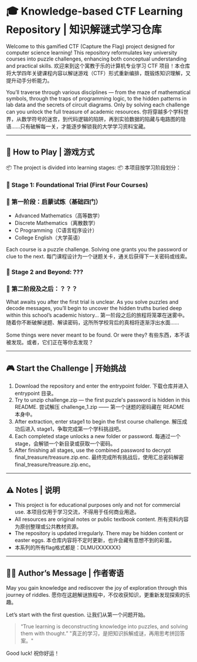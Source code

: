 # 🎓 Knowledge-based CTF Learning Repository | 知识解谜式学习仓库

Welcome to this gamified CTF (Capture the Flag) project designed for computer science learning! This repository reformulates key university courses into puzzle challenges, enhancing both conceptual understanding and practical skills.
欢迎来到这个寓教于乐的计算机专业学习 CTF 项目！本仓库将大学四年关键课程内容以解谜游戏（CTF）形式重新编排，既锻炼知识理解，又提升动手分析能力。

You’ll traverse through various disciplines — from the maze of mathematical symbols, through the traps of programming logic, to the hidden patterns in lab data and the secrets of circuit diagrams. Only by solving each challenge can you unlock the full treasure of academic resources.
你将穿越多个学科世界，从数学符号的迷宫，到代码逻辑的陷阱，再到实验数据的陷藏与电路图的隐语……只有破解每一关，才能逐步解锁我的大学学习资料宝藏。

---

## 🧭 How to Play | 游戏方式

📦 The project is divided into learning stages:
📦 本项目按学习阶段划分：

### 📘 Stage 1: Foundational Trial (First Four Courses)
### 📘 第一阶段：启蒙试炼（基础四门）
- Advanced Mathematics（高等数学）
- Discrete Mathematics（离散数学）
- C Programming（C语言程序设计）
- College English（大学英语）

Each course is a puzzle challenge. Solving one grants you the password or clue to the next.
每门课程设计为一个谜题关卡，通关后获得下一关密码或线索。

### 📙 Stage 2 and Beyond: ???
### 📙 第二阶段及之后：？？？

What awaits you after the first trial is unclear. As you solve puzzles and decode messages, you’ll begin to uncover the hidden truths buried deep within this school’s academic history…
第一阶段之后的旅程将笼罩在迷雾中。随着你不断破解谜题、解读密码，这所所学校背后的真相将逐渐浮出水面……

Some things were never meant to be found. Or were they?
有些东西，本不该被发现。或者，它们正在等你去发现？

---

## 🎮 Start the Challenge | 开始挑战

1. Download the repository and enter the entrypoint folder.
   下载仓库并进入 entrypoint 目录。
2. Try to unzip challenge.zip — the first puzzle's password is hidden in this README.
   尝试解压 challenge_1.zip —— 第一个谜题的密码藏在 README 本身中。
3. After extraction, enter stage1 to begin the first course challenge.
   解压成功后进入 stage1，争取完成第一个学科挑战吧。
4. Each completed stage unlocks a new folder or password.
   每通过一个 stage，会解锁一个新目录或获取一个密码。
5. After finishing all stages, use the combined password to decrypt final_treasure/treasure.zip.enc.
   最终完成所有挑战后，使用汇总密码解密 final_treasure/treasure.zip.enc。

---

## ⚠️ Notes | 说明

- This project is for educational purposes only and not for commercial use.
  本项目仅用于学习交流，不得用于任何商业用途。
- All resources are original notes or public textbook content.
  所有资料内容为原创整理或公共教材资源。
- The repository is updated irregularly. There may be hidden content or easter eggs.
  本仓库内容将不定时更新，也许会藏有意想不到的彩蛋。
- 本系列的所有flag格式都是：DLMU{XXXXXX}

---

## 🧑‍💻 Author’s Message | 作者寄语

May you gain knowledge and rediscover the joy of exploration through this journey of riddles.
愿你在这趟解谜旅程中，不仅收获知识，更重新发现探索的乐趣。

Let’s start with the first question.
让我们从第一个问题开始。

> “True learning is deconstructing knowledge into puzzles, and solving them with thought.”
> "真正的学习，是把知识拆解成谜，再用思考拼回答案。"

Good luck! 祝你好运！
